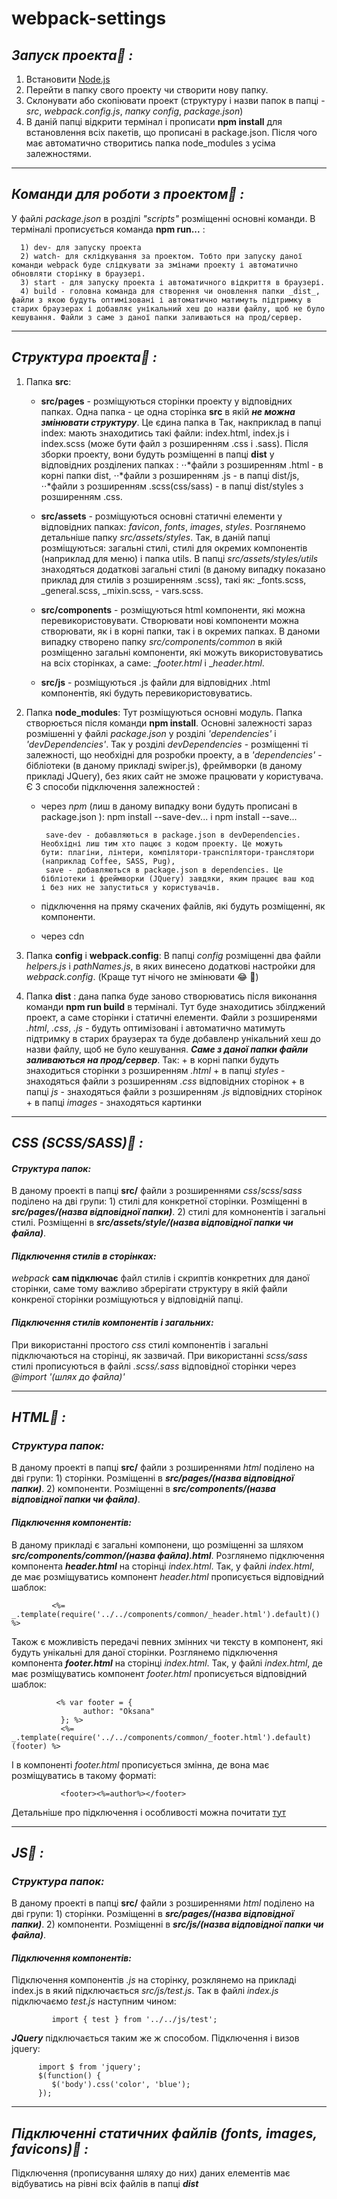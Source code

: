 # webpack-settings

## **_Запуск проекта:information_desk_person: :_** 

1) Встановити [Node.js](https://nodejs.org/en/)
2) Перейти в папку свого проекту чи створити нову папку.
3) Склонувати або скопіювати проект (структуру і назви папок в папці - _src_, _webpack.config.js_, _папку config_, _package.json_)
4) В даній папці відкрити термінал і прописати **npm install**  для встановлення всіх пакетів, що прописані в package.json. Після чого має автоматично створитись папка node_modules з усіма залежностями.

___

## **_Команди для роботи з проектом:information_desk_person: :_** 
   У файлі _package.json_ в розділі _"scripts"_ розміщенні основні команди. В терміналі прописується команда **npm run...** :
   
      1) dev- для запуску проекта
      2) watch- для склідкування за проектом. Тобто при запуску даної команди webpack буде слідкувати за змінами проекту і автоматично обновляти сторінку в браузері.
      3) start - для запуску проекта і автоматичного відкриття в браузері.
      4) build - головна команда для створення чи оновлення папки _dist_, файли з якою будуть оптимізовані і автоматично матимуть підтримку в старих браузерах і добавляє унікальний хеш до назви файлу, щоб не було кешування. Файли з саме з даної папки заливаються на прод/сервер.
___

## **_Структура проекта:information_desk_person: :_**
   1. Папка **src**:
         + **src/pages** - розміщуються сторінки проекту у відповідних папках. Одна папка - це одна сторінка **src** в якій **_не можна                     змінювати структуру_**. Це єдина папка в  Так, накприклад в папці index: мають знаходитись такі файли: index.html,                        index.js i index.scss (може бути файл з розширенням .css i .sass). 
                Після зборки проекту, вони будуть розміщенні в папці **dist** у відповідних розділених папках : 
                      ⋅⋅*файли з розширенням .html - в корні папки dist, 
                      ⋅⋅*файли з розширенням .js - в папці dist/js, 
                      ⋅⋅*файли з розширенням .scss(css/sass) - в папці dist/styles з розширенням .css.
                      
         + **src/assets** - розміщуються основні статичні елементи у відповідних папках: _favicon_, _fonts_, _images_, _styles_.
                Розглянемо детальніше папку _src/assets/styles_. Так, в даній папці розміщуються: загальні стилі, стилі для окремих                     компонентів (наприклад для меню) і папка utils. В папці _src/assets/styles/utils_ знаходяться додаткові загальні стилі                   (в даному випадку показано приклад для стилів з розширенням .scss), такі як: _fonts.scss, _general.scss, _mixin.scss, -                 vars.scss. 
               
         + **src/components** - розміщуються html компоненти, які можна перевикористовувати. Створювати нові компоненти можна                           створювати, як і в корні папки, так і в окремих папках. В даноми випадку створено папку _src/components/common_ в якій                   розміщенно загальні компоненти, які можуть використовуватись на всіх сторінках, а саме: __footer.html_ i __header.html_.
                              
         + **src/js** - розміщуються .js файли для відповідних .html компонентів, які будуть перевикористовуватись. 
         
   2. Папка **node_modules**: Тут розміщуються основні модуль. Папка створюється після команди  **npm install**. Основні залежності зараз розмішенні у файлі _package.json_ у розділі _'dependencies'_ i _'devDependencies'_. Так у розділі _devDependencies_ - розміщенні ті залежності, що необхідні для розробки проекту, а в  _'dependencies'_ - бібліотеки (в даному прикладі swiper.js), фреймворки (в даному прикладі JQuery), без яких сайт не зможе працювати у користувача.  
   Є 3 способи підключення залежностей :
        + через _npm_ (лиш в даному випадку вони будуть прописані в package.json ): npm install --save-dev... i npm install --save...
        
               save-dev - добавляються в package.json в devDependencies. Необхідні лиш тим хто пацює з кодом проекту. Це можуть                        бути: плагіни, лінтери, компілятори-транспілятори-транслятори (наприклад Coffee, SASS, Pug),
               save - добавляються в package.json в dependencies. Це бібліотеки і фреймворки (JQuery) завдяки, яким працює ваш код                      і без них не запуститься у користувачів. 
                
        + підключення на пряму скачених файлів, які будуть розміщенні, як компоненти.
          
        + через cdn
        
  3. Папка **config** i **webpack.config**: В папці _config_ розміщенні два файли _helpers.js_ і _pathNames.js_, в яких винесено додаткові настройки для _webpack.config_. (Краще тут нічого не змінювати :joy: :pray:)
  
  4. Папка **dist** : дана папка буде заново створюватись після виконання команди **npm run build** в терміналі. Тут буде знаходитись збілджений проект, а саме сторінки і статичні елементи. Файли з розширенями _.html_,  _.css_, _.js_ - будуть оптимізовані і автоматично матимуть підтримку в старих браузерах та буде добавленр унікальний хеш до назви файлу, щоб не було кешування. **_Саме з даної папки файли заливаються на прод/сервер_**. Так: 
          + в корні папки будуть знаходиться сторінки з розширенням _.html_
          + в папці _styles_ - знаходяться файли з розширенням _.css_ відповідних сторінок
          + в папці _js_ - знаходяться файли з розширенням _.js_ відповідних сторінок
          + в папці _images_ - знаходяться картинки


___
## **_CSS (SCSS/SASS):information_desk_person: :_** 

#### _Структура папок:_ 

   В даному проекті в папці **src/** файли з розширеннями _css_/_scss_/_sass_ поділено на дві групи:
      1) стилі для конкретної сторінки. Розміщенні в **_src/pages/(назва відповідної папки)_**.
      2) стилі для комнонентів і загальні стилі. Розміщенні в **_src/assets/style/(назва відповідної папки чи файла)_**.
      
#### _Підключення стилів в сторінках:_
   _webpack_ **сам підключає** файл стилів і скриптів конкретних для даної сторінки, саме тому важливо збрерігати структуру в якій файли конкреної сторінки розміщуються у відповідній папці. 

#### _Підключення стилів компонентів і загальних:_ 
   При використанні простого _css_ стилі компонентів і загальні підключаються  на сторінці, як зазвичай. При використанні _scss/sass_ стилі прописуються в файлі _.scss/.sass_ відповідної сторінки через _@import '(шлях до файла)'_
   
___
## **_HTML:information_desk_person: :_** 

### _Структура папок:_ 
   В даному проекті в папці **src/** файли з розширеннями _html_ поділено на дві групи:
      1) сторінки. Розміщенні в **_src/pages/(назва відповідної папки)_**.
      2) компоненти. Розміщенні в **_src/components/(назва відповідної папки чи файла)_**.
#### _Підключення компонентів:_ 
   В даному прикладі є загальні компонени, що розміщенні за шляхом **_src/components/common/(назва файла).html_**. Розглянемо підключення компонента **_header.html_** на сторінці _index.html_. Так, у файлі _index.html_, де має розміщуватись компонент _header.html_ прописується відповідний шаблок: 
   
             <%= _.template(require('../../components/common/_header.html').default)() %>
 
 Також є можливість передачі певних змінних чи тексту в компонент, які будуть унікальні для даної сторінки. Розглянемо підключення компонента **_footer.html_** на сторінці _index.html_. Так, у файлі _index.html_, де має розміщуватись компонент _footer.html_ прописується відповідний шаблок: 
             
              <% var footer = {
                    author: "Oksana"
               }; %>
               <%= _.template(require('../../components/common/_footer.html').default)(footer) %>
   І в компоненті _footer.html_ прописується змінна, де вона має розміщуватись в такому форматі: 
               
               <footer><%=author%></footer>
  Детальніше про підключення і особливості можна почитати [тут](https://github.com/jantimon/html-webpack-plugin#options)             
___

## **_JS:information_desk_person: :_** 

### _Структура папок:_ 
   В даному проекті в папці **src/** файли з розширеннями _html_ поділено на дві групи:
      1) сторінки. Розміщенні в **_src/pages/(назва відповідної папки)_**.
      2) компоненти. Розміщенні в **_src/js/(назва відповідної папки чи файла)_**.

#### _Підключення компонентів:_ 
   Підключення компонентів _.js_ на сторінку, розклянемо на прикладі index.js в який підключається _src/js/test.js_. Так в файлі _index.js_ підключаємо _test.js_ наступним чином: 
             
             import { test } from '../../js/test';
 **_JQuery_** підключається таким же ж способом. Підключення і визов jquery:
 
          import $ from 'jquery';
          $(function() {
             $('body').css('color', 'blue');
          });
  ___
   
## **_Підключенні статичних файлів (fonts, images, favicons):information_desk_person: :_** 
   Підключення (прописування шляху до них) даних елементів має відбуватись на рівні всіх файлів в папці **_dist_**

